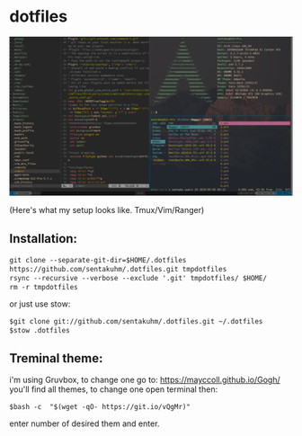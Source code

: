 dotfiles
===================
![screenshot](https://github.com/madaramost/.dotfiles/blob/master/Screenshot.png)

(Here's what my setup looks like. Tmux/Vim/Ranger)

## Installation:

```
git clone --separate-git-dir=$HOME/.dotfiles https://github.com/sentakuhm/.dotfiles.git tmpdotfiles
rsync --recursive --verbose --exclude '.git' tmpdotfiles/ $HOME/
rm -r tmpdotfiles
```
or just use stow:

```
$git clone git://github.com/sentakuhm/.dotfiles.git ~/.dotfiles
$stow .dotfiles
```

## Treminal theme:
i'm using Gruvbox, to change one go to: 
https://mayccoll.github.io/Gogh/
you'll find all themes, to change one open terminal then:
```
$bash -c  "$(wget -qO- https://git.io/vQgMr)"
```
enter number of desired them and enter.
